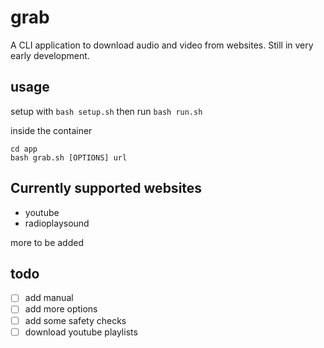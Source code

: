 # grab

A CLI application to download audio and video from websites. Still in very early development.

## usage
setup with `bash setup.sh` then run `bash run.sh`

inside the container
```
cd app
bash grab.sh [OPTIONS] url
```

## Currently supported websites
- youtube
- radioplaysound

more to be added

## todo
- [ ] add manual
- [ ] add more options
- [ ] add some safety checks
- [ ] download youtube playlists
